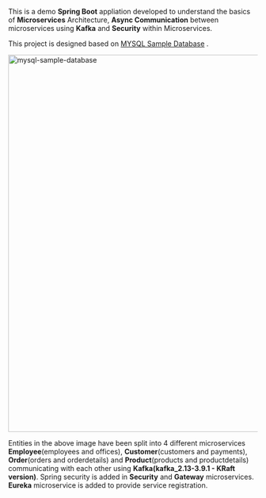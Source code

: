 This is a demo **Spring Boot** appliation developed to understand the basics of **Microservices** Architecture, **Async Communication** between microservices using **Kafka** and **Security** within Microservices.

This project is designed based on <a href="https://www.mysqltutorial.org/getting-started-with-mysql/mysql-sample-database/">MYSQL Sample Database</a> .    

<img width="879" height="761" alt="mysql-sample-database" src="https://github.com/user-attachments/assets/3bcb83c6-110d-4da5-b7f7-32c9efe95e6e" />

Entities in the above image have been split into 4 different microservices **Employee**(employees and offices), **Customer**(customers and payments), **Order**(orders and orderdetails) 
and **Product**(products and productdetails) communicating with each other using **Kafka(kafka_2.13-3.9.1 - KRaft version)**. Spring security is added in **Security** and **Gateway** microservices. **Eureka** microservice is added to provide service registration.    
